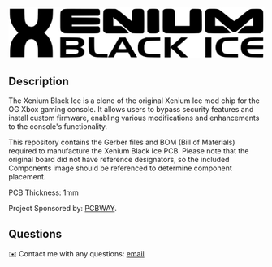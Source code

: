 
<img src="/Images/Logo.png"> 

## Description
  
The Xenium Black Ice is a clone of the original Xenium Ice mod chip for the OG Xbox gaming console. It allows users to bypass security features and install custom firmware, enabling various modifications and enhancements to the console's functionality.

This repository contains the Gerber files and BOM (Bill of Materials) required to manufacture the Xenium Black Ice PCB. Please note that the original board did not have reference designators, so the included Components image should be referenced to determine component placement.

PCB Thickness: 1mm

Project Sponsored by: [PCBWAY](https://www.pcbway.com/).
  
## Questions
✉️ Contact me with any questions: [email](mailto:support@themodshop.co)<br />

    
